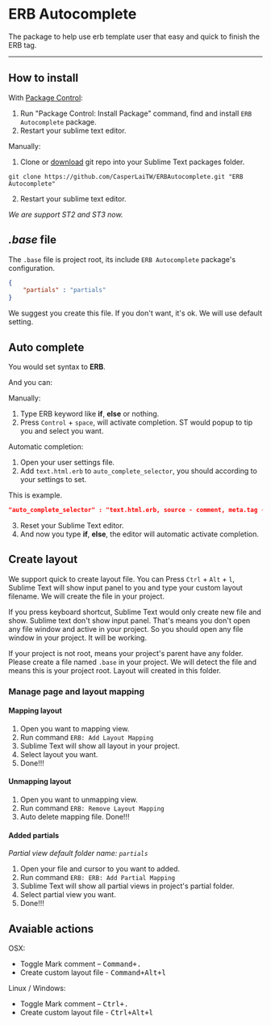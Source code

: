 # ERB Autocomplete

The package to help use erb template user that easy and quick to finish the ERB tag.
***

## How to install


With [Package Control](http://wbond.net/sublime_packages/package_control):

1. Run "Package Control: Install Package" command, find and install `ERB Autocomplete` package.
2. Restart your sublime text editor.


Manually:

1. Clone or [download](https://github.com/CasperLaiTW/ERBAutocomplete/archive/master.zip "download") git repo into your Sublime Text packages folder.

  ```
  git clone https://github.com/CasperLaiTW/ERBAutocomplete.git "ERB Autocomplete"
  ```
2. Restart your sublime text editor.

*We are support ST2 and ST3 now.*

## *.base* file
The `.base` file is project root, its include `ERB Autocomplete` package's configuration.
```json
{
    "partials" : "partials"
}
```
We suggest you create this file. If you don't want, it's ok. We will use default setting.

## Auto complete
You would set syntax to **ERB**.

And you can:

Manually:

1. Type ERB keyword like **if**, **else** or nothing.
2. Press `Control` + `space`, will activate completion. ST would popup to tip you and select you want.

Automatic completion:

1. Open your user settings file.
2. Add `text.html.erb` to `auto_complete_selector`, you should according to your settings to set.

  This is example.
  ```json
  "auto_complete_selector" : "text.html.erb, source - comment, meta.tag - punctuation.definition.tag.begin"
  ```
3. Reset your Sublime Text editor.
4. And now you type **if**, **else**, the editor will automatic activate completion.


## Create layout
We support quick to create layout file. You can Press `Ctrl` + `Alt` + `l`, Sublime Text will show input panel to you and type your custom layout filename. We will create the file in your project.

If you press keyboard shortcut, Sublime Text would only create new file and show. Sublime text don't show input panel. That's means you don't open any file window and active in your project. So you should open any file window in your project. It will be working.

If your project is not root, means your project's parent have any folder. Please create a file named `.base` in your project. We will detect the file and means this is your project root. Layout will created in this folder.


### Manage page and layout mapping
#### Mapping layout
1. Open you want to mapping view.
2. Run command `ERB: Add Layout Mapping`
2. Sublime Text will show all layout in your project.
3. Select layout you want.
4. Done!!!

#### Unmapping layout
1. Open you want to unmapping view.
2. Run command `ERB: Remove Layout Mapping`
3. Auto delete mapping file. Done!!!

#### Added partials
*Partial view default folder name: `partials`*

1. Open your file and cursor to you want to added.
2. Run command `ERB: ERB: Add Partial Mapping`
3. Sublime Text will show all partial views in project's partial folder.
4. Select partial view you want.
5. Done!!!

## Avaiable actions
OSX:

* Toggle Mark comment – <kbd>Command+.</kbd>
* Create custom layout file - <kbd>Command+Alt+l</kbd>

Linux / Windows:

* Toggle Mark comment – <kbd>Ctrl+.</kbd>
* Create custom layout file - <kbd>Ctrl+Alt+l</kbd>




